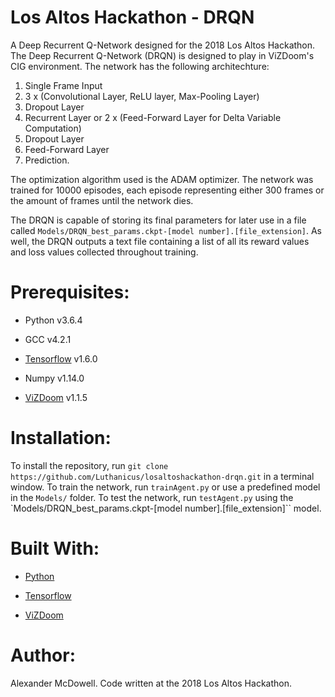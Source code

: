 # Los Altos Hackathon - DRQN
A Deep Recurrent Q-Network designed for the 2018 Los Altos Hackathon. The Deep Recurrent Q-Network (DRQN) is designed to play in ViZDoom's CIG environment. The network has the following architechture:

1. Single Frame Input
2. 3 x (Convolutional Layer, ReLU layer, Max-Pooling Layer)
3. Dropout Layer 
4. Recurrent Layer or 2 x (Feed-Forward Layer for Delta Variable Computation)
5. Dropout Layer
6. Feed-Forward Layer
7. Prediction. 

The optimization algorithm used is the ADAM optimizer. The network was trained for 10000 episodes, each episode representing either 300 frames or the amount of frames until the network dies.

The DRQN is capable of storing its final parameters for later use in a file called `Models/DRQN_best_params.ckpt-[model number].[file_extension]`. As well, the DRQN outputs a text file containing a list of all its reward values and loss values collected throughout training.

# Prerequisites:
* Python v3.6.4

* GCC v4.2.1

* [Tensorflow](https://www.tensorflow.org/) v1.6.0

* Numpy v1.14.0

* [ViZDoom](http://vizdoom.cs.put.edu.pl/) v1.1.5

# Installation:
To install the repository, run `git clone https://github.com/Luthanicus/losaltoshackathon-drqn.git` in a terminal window.
To train the network, run `trainAgent.py` or use a predefined model in the `Models/` folder.
To test the network, run `testAgent.py` using the `Models/DRQN_best_params.ckpt-[model number].[file_extension]`` model.

# Built With:
* [Python](https://www.python.org/)

* [Tensorflow](https://www.tensorflow.org/)

* [ViZDoom](http://vizdoom.cs.put.edu.pl/)

# Author:
Alexander McDowell. Code written at the 2018 Los Altos Hackathon.
